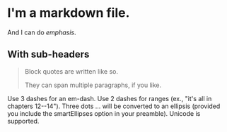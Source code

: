 # I'm a markdown file.

And I can do *emphasis*.
## With sub-headers

> Block quotes are
> written like so.
>
> They can span multiple paragraphs,
> if you like.

Use 3 dashes for an em-dash. Use 2 dashes for 
ranges (ex., "it's all in chapters 12--14"). 
Three dots ... will be converted to an ellipsis 
(provided you include the smartEllipses option 
in your preamble). Unicode is supported.

